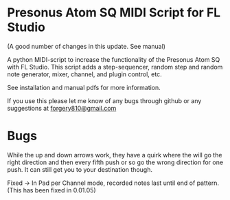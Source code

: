 # Presonus Atom SQ MIDI Script for FL Studio


(A good number of changes in this update. See manual)

A python MIDI-script to increase the functionality of the Presonus Atom SQ with FL Studio. This script adds a step-sequencer, random step and random note generator, mixer, channel, and plugin control, etc.

See installation and manual pdfs for more information.


If you use this please let me know of any bugs through github or any suggestions at forgery810@gmail.com


   # Bugs

While the up and down arrows work, they have a quirk where the will go the right direction and then every fifth push or so go the wrong direction for one push. It can still get you to your destination though.  

Fixed -> In Pad per Channel mode, recorded notes last until end of pattern. (This has been fixed in 0.01.05)


